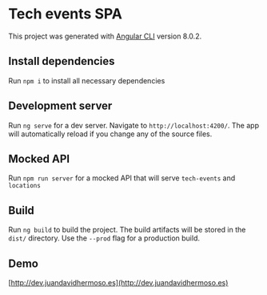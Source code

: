 # Tech events SPA

This project was generated with [Angular CLI](https://github.com/angular/angular-cli) version 8.0.2.

## Install dependencies
Run `npm i` to install all necessary dependencies

## Development server
Run `ng serve` for a dev server. Navigate to `http://localhost:4200/`. The app will automatically reload if you change any of the source files.

## Mocked API
Run `npm run server` for a mocked API that will serve `tech-events` and `locations`

## Build
Run `ng build` to build the project. The build artifacts will be stored in the `dist/` directory. Use the `--prod` flag for a production build.

## Demo
[http://dev.juandavidhermoso.es](http://dev.juandavidhermoso.es)
